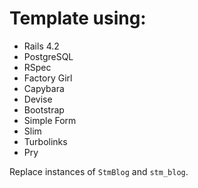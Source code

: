 # Template using:

* Rails 4.2
* PostgreSQL
* RSpec
* Factory Girl
* Capybara
* Devise
* Bootstrap
* Simple Form
* Slim
* Turbolinks
* Pry

Replace instances of `StmBlog` and `stm_blog`.

